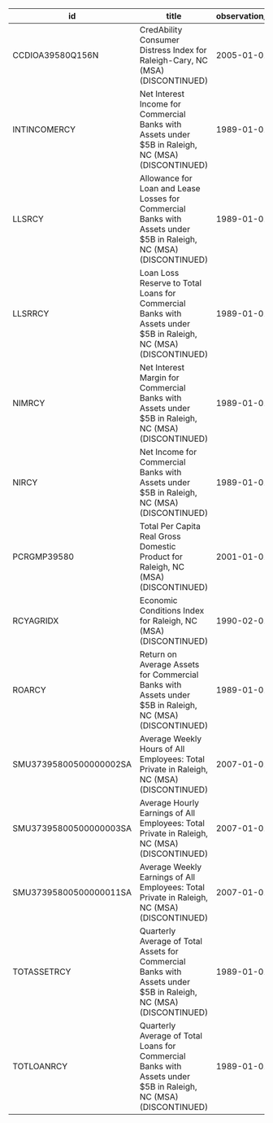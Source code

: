 | id                     | title                                                                                                              | observation_start   | observation_end   |
|------------------------|--------------------------------------------------------------------------------------------------------------------|---------------------|-------------------|
| CCDIOA39580Q156N       | CredAbility Consumer Distress Index for Raleigh-Cary, NC (MSA) (DISCONTINUED)                                      | 2005-01-01          | 2013-01-01        |
| INTINCOMERCY           | Net Interest Income for Commercial Banks with Assets under $5B in Raleigh, NC (MSA) (DISCONTINUED)                 | 1989-01-01          | 2020-07-01        |
| LLSRCY                 | Allowance for Loan and Lease Losses for Commercial Banks with Assets under $5B in Raleigh, NC (MSA) (DISCONTINUED) | 1989-01-01          | 2020-07-01        |
| LLSRRCY                | Loan Loss Reserve to Total Loans for Commercial Banks with Assets under $5B in Raleigh, NC (MSA) (DISCONTINUED)    | 1989-01-01          | 2020-07-01        |
| NIMRCY                 | Net Interest Margin for Commercial Banks with Assets under $5B in Raleigh, NC (MSA) (DISCONTINUED)                 | 1989-01-01          | 2020-07-01        |
| NIRCY                  | Net Income for Commercial Banks with Assets under $5B in Raleigh, NC (MSA) (DISCONTINUED)                          | 1989-01-01          | 2020-07-01        |
| PCRGMP39580            | Total Per Capita Real Gross Domestic Product for Raleigh, NC (MSA) (DISCONTINUED)                                  | 2001-01-01          | 2017-01-01        |
| RCYAGRIDX              | Economic Conditions Index for Raleigh, NC (MSA) (DISCONTINUED)                                                     | 1990-02-01          | 2019-12-01        |
| ROARCY                 | Return on Average Assets for Commercial Banks with Assets under $5B in Raleigh, NC (MSA) (DISCONTINUED)            | 1989-01-01          | 2020-07-01        |
| SMU37395800500000002SA | Average Weekly Hours of All Employees: Total Private in Raleigh, NC (MSA) (DISCONTINUED)                           | 2007-01-01          | 2022-03-01        |
| SMU37395800500000003SA | Average Hourly Earnings of All Employees: Total Private in Raleigh, NC (MSA) (DISCONTINUED)                        | 2007-01-01          | 2022-03-01        |
| SMU37395800500000011SA | Average Weekly Earnings of All Employees: Total Private in Raleigh, NC (MSA) (DISCONTINUED)                        | 2007-01-01          | 2022-03-01        |
| TOTASSETRCY            | Quarterly Average of Total Assets for Commercial Banks with Assets under $5B in Raleigh, NC (MSA) (DISCONTINUED)   | 1989-01-01          | 2020-07-01        |
| TOTLOANRCY             | Quarterly Average of Total Loans for Commercial Banks with Assets under $5B in Raleigh, NC (MSA) (DISCONTINUED)    | 1989-01-01          | 2020-07-01        |